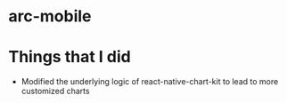 # arc-mobile

# Things that I did
- Modified the underlying logic of react-native-chart-kit to lead to more customized charts
